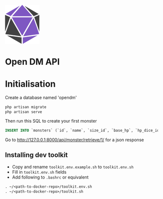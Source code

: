 ![OpenDM Logo](/storage/app/public/opendm_logo-128.png)
# Open DM API

# Initialisation

Create a database named 'opendm'

````
php artisan migrate
php artisan serve
````

Then run this SQL to create your first monster

````SQL
INSERT INTO `monsters` (`id`, `name`, `size_id`, `base_hp`, `hp_dice_id`, `hp_dice_count`, `armor_id`, `speed`, `strength`, `dexterity`, `constitution`, `intelligence`, `wisdom`, `charisma`, `challenge_id`, `created_at`, `updated_at`) VALUES (NULL, 'Orc', '3', '6', '3', '2', '4', '30', '16', '12', '16', '7', '11', '10', '4', NULL, NULL)
````

Go to http://127.0.0.1:8000/api/monster/retrieve/1/ for a json response


## Installing dev toolkit
- Copy and rename `toolkit.env.example.sh` to `toolkit.env.sh`
- Fill in `toolkit.env.sh` fields
- Add following to `.bashrc` or equivalent
```
. ~/<path-to-docker-repo>/toolkit.env.sh
. ~/<path-to-docker-repo>/toolkit.sh
```
